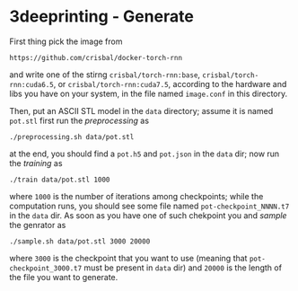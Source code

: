 # 3deeprinting - Generate

First thing pick the image from

    https://github.com/crisbal/docker-torch-rnn

and write one of the stirng `crisbal/torch-rnn:base`,
`crisbal/torch-rnn:cuda6.5`, or `crisbal/torch-rnn:cuda7.5`, according to the
hardware and libs you have on your system, in the file named `image.conf` in
this directory.

Then, put an ASCII STL model in the `data` directory; assume it is named
`pot.stl` first run the *preprocessing* as

    ./preprocessing.sh data/pot.stl

at the end, you should find a `pot.h5` and `pot.json` in the `data` dir; now run
the *training* as

    ./train data/pot.stl 1000

where `1000` is the number of iterations among checkpoints; while the
computation runs, you should see some file named `pot-checkpoint_NNNN.t7` in the
`data` dir. As soon as you have one of such chekpoint you and *sample* the
genrator as


    ./sample.sh data/pot.stl 3000 20000

where `3000` is the checkpoint that you want to use (meaning that
`pot-checkpoint_3000.t7` must be present in `data` dir) and `20000` is the
length of the file you want to generate.

